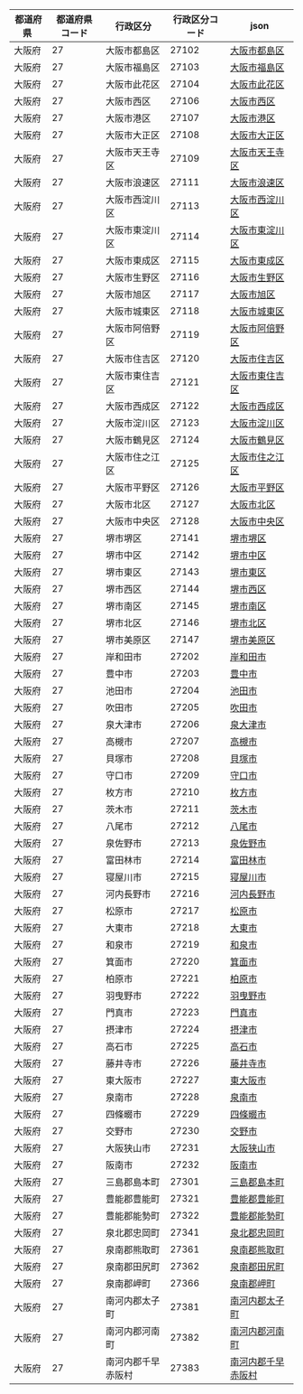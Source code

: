 |  都道府県  | 都道府県コード | 行政区分 | 行政区分コード | json |
|-----------|--------------|--------- |--------------|------|
| 大阪府 | 27 | 大阪市都島区 | 27102 | [大阪市都島区](/topojson/27/27102.topojson) |
| 大阪府 | 27 | 大阪市福島区 | 27103 | [大阪市福島区](/topojson/27/27103.topojson) |
| 大阪府 | 27 | 大阪市此花区 | 27104 | [大阪市此花区](/topojson/27/27104.topojson) |
| 大阪府 | 27 | 大阪市西区 | 27106 | [大阪市西区](/topojson/27/27106.topojson) |
| 大阪府 | 27 | 大阪市港区 | 27107 | [大阪市港区](/topojson/27/27107.topojson) |
| 大阪府 | 27 | 大阪市大正区 | 27108 | [大阪市大正区](/topojson/27/27108.topojson) |
| 大阪府 | 27 | 大阪市天王寺区 | 27109 | [大阪市天王寺区](/topojson/27/27109.topojson) |
| 大阪府 | 27 | 大阪市浪速区 | 27111 | [大阪市浪速区](/topojson/27/27111.topojson) |
| 大阪府 | 27 | 大阪市西淀川区 | 27113 | [大阪市西淀川区](/topojson/27/27113.topojson) |
| 大阪府 | 27 | 大阪市東淀川区 | 27114 | [大阪市東淀川区](/topojson/27/27114.topojson) |
| 大阪府 | 27 | 大阪市東成区 | 27115 | [大阪市東成区](/topojson/27/27115.topojson) |
| 大阪府 | 27 | 大阪市生野区 | 27116 | [大阪市生野区](/topojson/27/27116.topojson) |
| 大阪府 | 27 | 大阪市旭区 | 27117 | [大阪市旭区](/topojson/27/27117.topojson) |
| 大阪府 | 27 | 大阪市城東区 | 27118 | [大阪市城東区](/topojson/27/27118.topojson) |
| 大阪府 | 27 | 大阪市阿倍野区 | 27119 | [大阪市阿倍野区](/topojson/27/27119.topojson) |
| 大阪府 | 27 | 大阪市住吉区 | 27120 | [大阪市住吉区](/topojson/27/27120.topojson) |
| 大阪府 | 27 | 大阪市東住吉区 | 27121 | [大阪市東住吉区](/topojson/27/27121.topojson) |
| 大阪府 | 27 | 大阪市西成区 | 27122 | [大阪市西成区](/topojson/27/27122.topojson) |
| 大阪府 | 27 | 大阪市淀川区 | 27123 | [大阪市淀川区](/topojson/27/27123.topojson) |
| 大阪府 | 27 | 大阪市鶴見区 | 27124 | [大阪市鶴見区](/topojson/27/27124.topojson) |
| 大阪府 | 27 | 大阪市住之江区 | 27125 | [大阪市住之江区](/topojson/27/27125.topojson) |
| 大阪府 | 27 | 大阪市平野区 | 27126 | [大阪市平野区](/topojson/27/27126.topojson) |
| 大阪府 | 27 | 大阪市北区 | 27127 | [大阪市北区](/topojson/27/27127.topojson) |
| 大阪府 | 27 | 大阪市中央区 | 27128 | [大阪市中央区](/topojson/27/27128.topojson) |
| 大阪府 | 27 | 堺市堺区 | 27141 | [堺市堺区](/topojson/27/27141.topojson) |
| 大阪府 | 27 | 堺市中区 | 27142 | [堺市中区](/topojson/27/27142.topojson) |
| 大阪府 | 27 | 堺市東区 | 27143 | [堺市東区](/topojson/27/27143.topojson) |
| 大阪府 | 27 | 堺市西区 | 27144 | [堺市西区](/topojson/27/27144.topojson) |
| 大阪府 | 27 | 堺市南区 | 27145 | [堺市南区](/topojson/27/27145.topojson) |
| 大阪府 | 27 | 堺市北区 | 27146 | [堺市北区](/topojson/27/27146.topojson) |
| 大阪府 | 27 | 堺市美原区 | 27147 | [堺市美原区](/topojson/27/27147.topojson) |
| 大阪府 | 27 | 岸和田市 | 27202 | [岸和田市](/topojson/27/27202.topojson) |
| 大阪府 | 27 | 豊中市 | 27203 | [豊中市](/topojson/27/27203.topojson) |
| 大阪府 | 27 | 池田市 | 27204 | [池田市](/topojson/27/27204.topojson) |
| 大阪府 | 27 | 吹田市 | 27205 | [吹田市](/topojson/27/27205.topojson) |
| 大阪府 | 27 | 泉大津市 | 27206 | [泉大津市](/topojson/27/27206.topojson) |
| 大阪府 | 27 | 高槻市 | 27207 | [高槻市](/topojson/27/27207.topojson) |
| 大阪府 | 27 | 貝塚市 | 27208 | [貝塚市](/topojson/27/27208.topojson) |
| 大阪府 | 27 | 守口市 | 27209 | [守口市](/topojson/27/27209.topojson) |
| 大阪府 | 27 | 枚方市 | 27210 | [枚方市](/topojson/27/27210.topojson) |
| 大阪府 | 27 | 茨木市 | 27211 | [茨木市](/topojson/27/27211.topojson) |
| 大阪府 | 27 | 八尾市 | 27212 | [八尾市](/topojson/27/27212.topojson) |
| 大阪府 | 27 | 泉佐野市 | 27213 | [泉佐野市](/topojson/27/27213.topojson) |
| 大阪府 | 27 | 富田林市 | 27214 | [富田林市](/topojson/27/27214.topojson) |
| 大阪府 | 27 | 寝屋川市 | 27215 | [寝屋川市](/topojson/27/27215.topojson) |
| 大阪府 | 27 | 河内長野市 | 27216 | [河内長野市](/topojson/27/27216.topojson) |
| 大阪府 | 27 | 松原市 | 27217 | [松原市](/topojson/27/27217.topojson) |
| 大阪府 | 27 | 大東市 | 27218 | [大東市](/topojson/27/27218.topojson) |
| 大阪府 | 27 | 和泉市 | 27219 | [和泉市](/topojson/27/27219.topojson) |
| 大阪府 | 27 | 箕面市 | 27220 | [箕面市](/topojson/27/27220.topojson) |
| 大阪府 | 27 | 柏原市 | 27221 | [柏原市](/topojson/27/27221.topojson) |
| 大阪府 | 27 | 羽曳野市 | 27222 | [羽曳野市](/topojson/27/27222.topojson) |
| 大阪府 | 27 | 門真市 | 27223 | [門真市](/topojson/27/27223.topojson) |
| 大阪府 | 27 | 摂津市 | 27224 | [摂津市](/topojson/27/27224.topojson) |
| 大阪府 | 27 | 高石市 | 27225 | [高石市](/topojson/27/27225.topojson) |
| 大阪府 | 27 | 藤井寺市 | 27226 | [藤井寺市](/topojson/27/27226.topojson) |
| 大阪府 | 27 | 東大阪市 | 27227 | [東大阪市](/topojson/27/27227.topojson) |
| 大阪府 | 27 | 泉南市 | 27228 | [泉南市](/topojson/27/27228.topojson) |
| 大阪府 | 27 | 四條畷市 | 27229 | [四條畷市](/topojson/27/27229.topojson) |
| 大阪府 | 27 | 交野市 | 27230 | [交野市](/topojson/27/27230.topojson) |
| 大阪府 | 27 | 大阪狭山市 | 27231 | [大阪狭山市](/topojson/27/27231.topojson) |
| 大阪府 | 27 | 阪南市 | 27232 | [阪南市](/topojson/27/27232.topojson) |
| 大阪府 | 27 | 三島郡島本町 | 27301 | [三島郡島本町](/topojson/27/27301.topojson) |
| 大阪府 | 27 | 豊能郡豊能町 | 27321 | [豊能郡豊能町](/topojson/27/27321.topojson) |
| 大阪府 | 27 | 豊能郡能勢町 | 27322 | [豊能郡能勢町](/topojson/27/27322.topojson) |
| 大阪府 | 27 | 泉北郡忠岡町 | 27341 | [泉北郡忠岡町](/topojson/27/27341.topojson) |
| 大阪府 | 27 | 泉南郡熊取町 | 27361 | [泉南郡熊取町](/topojson/27/27361.topojson) |
| 大阪府 | 27 | 泉南郡田尻町 | 27362 | [泉南郡田尻町](/topojson/27/27362.topojson) |
| 大阪府 | 27 | 泉南郡岬町 | 27366 | [泉南郡岬町](/topojson/27/27366.topojson) |
| 大阪府 | 27 | 南河内郡太子町 | 27381 | [南河内郡太子町](/topojson/27/27381.topojson) |
| 大阪府 | 27 | 南河内郡河南町 | 27382 | [南河内郡河南町](/topojson/27/27382.topojson) |
| 大阪府 | 27 | 南河内郡千早赤阪村 | 27383 | [南河内郡千早赤阪村](/topojson/27/27383.topojson) |
